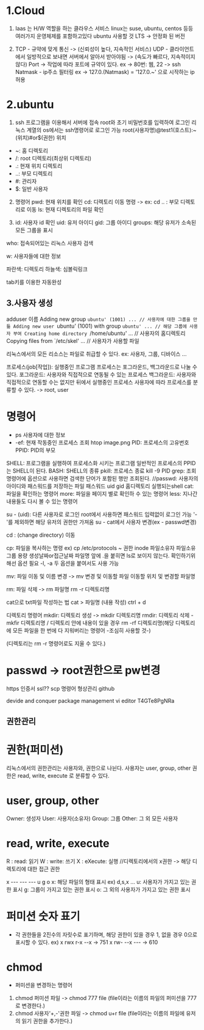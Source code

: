 # 1.Cloud
1. Iaas 는 H/W 역할을 하는 클라우스 서비스
linux는 suse, ubuntu, centos 등등 여러가지 운영체제를 포함하고있다
ubuntu 사용할 것
LTS -> 안정화 된 버전

2. TCP - 규약에 맞게 통신 -> (신뢰성이 높다, 지속적인 서비스)
UDP - 클라이언트에서 일방적으로 보내면 서버에서 알아서 받아야됨 -> (속도가 빠르다, 지속적이지 않다)
Port -> 작업에 따라 포트에 규약이 있다. ex -> 80번: 웹, 22 -> ssh
Natmask - ip주소 필터링 ex -> 127.0.(Natmask) = '127.0.~' 으로 시작하는 ip 허용

# 2.ubuntu
1. ssh 프로그램을 이용해서 서버에 접속
root와 초기 비밀번호를 입력하여 로그인
리눅스 계열의 os에서는 ssh명령어로 로그인 가능
root(사용자명)@test1(호스트):~(위치)#or$(권한)
위치
- ~: 홈 디렉토리
- /: root 디렉토리(최상위 디렉토리)
- .: 현재 위치 디렉토리
- ..: 부모 디렉토리
- #: 관리자
- $: 일반 사용자

2. 명령어
pwd: 현재 위치를 확인
cd: 디렉토리 이동 명령 -> ex: cd .. : 부모 디렉토리로 이동
ls: 현재 디렉토리의 파일 확인

3. id: 사용자 id 확인
uid: 유저 아이디
gid: 그룹 아이디
groups: 해당 유저가 소속된 모든 그룹을 표시

who: 접속되어있는 리눅스 사용자 검색

w: 사용자들에 대한 정보

파란색: 디렉토리
하늘색: 심볼릭링크

tab키를 이용한 자동완성

## 3.사용자 생성
adduser 이름
Adding new group `ubuntu' (1001) ...
// 사용자에 대한 그룹을 만듦
Adding new user `ubuntu' (1001) with group `ubuntu' ...
// 해당 그룹에 사용자 부여
Creating home directory `/home/ubuntu' ...
// 사용자의 홈디렉토리
Copying files from `/etc/skel' ...
// 사용자가 사용할 파일

리눅스에서의 모든 리소스는 파일로 취급할 수 있다.
ex: 사용자, 그룹, 디바이스 ...

프로세스(job[작업]): 실행중인 프로그램
프로세스는 포그라운드, 백그라운드로 나눌 수 있다.
포그라운드: 사용자와 직접적으로 연동될 수 있는 프로세스
백그라운드: 사용자와 직접적으로 연동할 수는 없지만 뒤에서 실행중인 프로세스
사용자에 따라 프로세스를 분류할 수 있다. -> root, user

# 명령어
- ps 사용자에 대한 정보
- -ef: 현재 작동중인 프로세스 조회
htop
image.png
PID: 프로세스의 고유번호
PPID: PID의 부모

SHELL: 프로그램을 실행하여 프로세스화 시키는 프로그램
일반적인 프로세스의 PPID는 SHELL이 된다.
BASH: SHELL의 종류
pkill: 프로세스 종료
kill -9 PID
grep: 조회 명령어에 옵션으로 사용하면 검색한 단어가 포함된 행만 조회된다.
//passwd: 사용자의 아이디와 패스워드를 저장하는 파일
패스워드 uid gid 홈디렉토리 실행되는shell
cat: 파일을 확인하는 명령어
more: 파일을 페이지 별로 확인하 수 있는 명령어
less: 지나간 내용들도 다시 볼 수 있는 명령어

su - (uid): 다른 사용자로 로그인 root에서 사용하면 패스워드 입력없이 로그인 가능
'-'를 제외하면 해당 유저의 권한만 가져옴
su - cat에서 사용자 변경(ex - passwd변경)

cd : (change directory) 이동

cp: 파일을 복사하는 명령 ex) cp /etc/protocols ~
권한 inode 파일소유자 파일소유그룹 용량 생성날짜or접근날짜
파일명 앞에 .을 붙히면 ls로 보이지 않는다. 확인하기위해선 옵션 필요
-l, -a 두 옵션을 붙여서도 사용 가능

mv: 파일 이동 및 이름 변경 -> mv 변경 및 이동할 파일 이동할 위치 및 변경할 파일명

rm: 파일 삭제 -> rm 파일명
rm -r 디렉토리명

cat으로 txt파일 작성하는 법
cat > 파일명
(내용 작성)
ctrl + d

디렉토리 명령어
mkdir: 디렉토리 생성 -> mkdir 디렉토리명
rmdir: 디렉토리 삭제 - mkfir 디렉토리명 / 디렉토리 안에 내용이 있을 경우 rm -rf 디렉토리명(해당 디렉토리에 모든 파일을 한 번에 다 지워버리는 명령어 -조심히 사용할 것-)

(디렉토리는 rm -r 명령어로도 지울 수 있다.)

# passwd -> root권한으로 pw변경 

https 인증서 ssl??
scp 명령어
형상관리 github

devide and conquer
package management
vi editor
T4GTe8PgNRa

## 권한관리
# 권한(퍼미션)
리눅스에서의 권한관리는 사용자와, 권한으로 나뉜다.
사용자는 user, group, other 권한은 read, write, execute 로 분류할 수 있다.

# user, group, other
Owner: 생성자
User: 사용자(소유자)
Group: 그룹
Other: 그 외 모든 사용자

# read, write, execute
R : read: 읽기
W : write: 쓰기
X : eXecute: 실행
//디렉토리에서의 x권한 -> 해당 디렉토리에 대한 접근 권한

x --- --- ---
   u   g   o
x: 해당 파일의 형태 표시 ex) d,s,x ...
u: 사용자가 가지고 있는 권한 표시
g: 그룹이 가지고 있는 권한 표시
o: 그 외의 사용자가 가지고 있는 권한 표시

# 퍼미션 숫자 표기
- 각 권한들을 2진수의 자릿수로 표기하며, 해당 권한이 있을 경우 1, 없을 경우 0으로 표시할 수 있다.
ex) x rwx r-x --x -> 751
    x rw- --x --- -> 610

# chmod
- 퍼미션을 변경하는 명령어
1. chmod 퍼미션 파일 -> chmod 777 file (file이라는 이름의 파일의 퍼미션을 777로 변경한다.)
2. chmod 사용자'+,-'권한 파일 -> chmod u+r file (file이라는 이름의 파일에 유저의 읽기 권한을 추가한다.)
